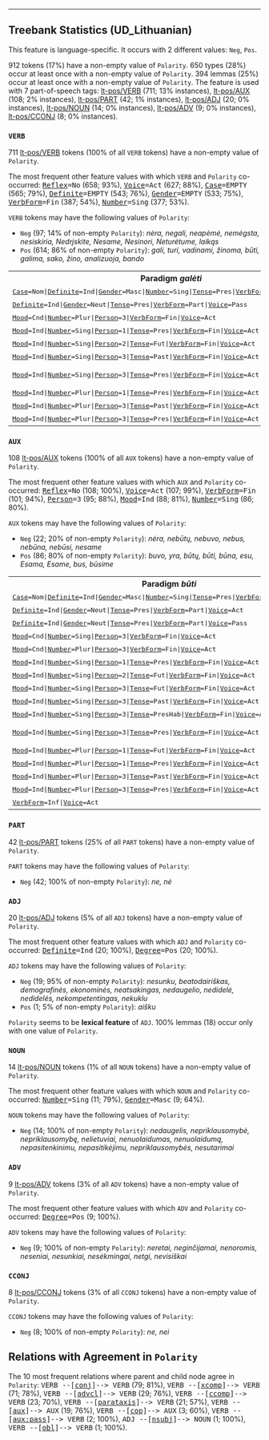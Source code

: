 

--------------------------------------------------------------------------------

## Treebank Statistics (UD_Lithuanian)

This feature is language-specific.
It occurs with 2 different values: `Neg`, `Pos`.

912 tokens (17%) have a non-empty value of `Polarity`.
650 types (28%) occur at least once with a non-empty value of `Polarity`.
394 lemmas (25%) occur at least once with a non-empty value of `Polarity`.
The feature is used with 7 part-of-speech tags: [lt-pos/VERB]() (711; 13% instances), [lt-pos/AUX]() (108; 2% instances), [lt-pos/PART]() (42; 1% instances), [lt-pos/ADJ]() (20; 0% instances), [lt-pos/NOUN]() (14; 0% instances), [lt-pos/ADV]() (9; 0% instances), [lt-pos/CCONJ]() (8; 0% instances).

### `VERB`

711 [lt-pos/VERB]() tokens (100% of all `VERB` tokens) have a non-empty value of `Polarity`.

The most frequent other feature values with which `VERB` and `Polarity` co-occurred: <tt><a href="Reflex.html">Reflex</a>=No</tt> (658; 93%), <tt><a href="Voice.html">Voice</a>=Act</tt> (627; 88%), <tt><a href="Case.html">Case</a>=EMPTY</tt> (565; 79%), <tt><a href="Definite.html">Definite</a>=EMPTY</tt> (543; 76%), <tt><a href="Gender.html">Gender</a>=EMPTY</tt> (533; 75%), <tt><a href="VerbForm.html">VerbForm</a>=Fin</tt> (387; 54%), <tt><a href="Number.html">Number</a>=Sing</tt> (377; 53%).

`VERB` tokens may have the following values of `Polarity`:

* `Neg` (97; 14% of non-empty `Polarity`): <em>nėra, negali, neapėmė, nemėgsta, nesiskiria, Nedrįskite, Nesame, Nesinori, Neturėtume, laikąs</em>
* `Pos` (614; 86% of non-empty `Polarity`): <em>gali, turi, vadinami, žinoma, būti, galima, sako, žino, analizuoja, bando</em>

<table>
  <tr><th>Paradigm <i>galėti</i></th><th><tt>Neg</tt></th><th><tt>Pos</tt></th></tr>
  <tr><td><tt><a href="Case.html">Case</a>=Nom|<a href="Definite.html">Definite</a>=Ind|<a href="Gender.html">Gender</a>=Masc|<a href="Number.html">Number</a>=Sing|<a href="Tense.html">Tense</a>=Pres|<a href="VerbForm.html">VerbForm</a>=Part|<a href="Voice.html">Voice</a>=Pass</tt></td><td></td><td><em>galimas</em></td></tr>
  <tr><td><tt><a href="Definite.html">Definite</a>=Ind|<a href="Gender.html">Gender</a>=Neut|<a href="Tense.html">Tense</a>=Pres|<a href="VerbForm.html">VerbForm</a>=Part|<a href="Voice.html">Voice</a>=Pass</tt></td><td><em>negalima</em></td><td><em>galima</em></td></tr>
  <tr><td><tt><a href="Mood.html">Mood</a>=Cnd|<a href="Number.html">Number</a>=Plur|<a href="Person.html">Person</a>=3|<a href="VerbForm.html">VerbForm</a>=Fin|<a href="Voice.html">Voice</a>=Act</tt></td><td></td><td><em>galėtų</em></td></tr>
  <tr><td><tt><a href="Mood.html">Mood</a>=Ind|<a href="Number.html">Number</a>=Sing|<a href="Person.html">Person</a>=1|<a href="Tense.html">Tense</a>=Pres|<a href="VerbForm.html">VerbForm</a>=Fin|<a href="Voice.html">Voice</a>=Act</tt></td><td></td><td><em>galiu</em></td></tr>
  <tr><td><tt><a href="Mood.html">Mood</a>=Ind|<a href="Number.html">Number</a>=Sing|<a href="Person.html">Person</a>=2|<a href="Tense.html">Tense</a>=Fut|<a href="VerbForm.html">VerbForm</a>=Fin|<a href="Voice.html">Voice</a>=Act</tt></td><td></td><td><em>galėsi</em></td></tr>
  <tr><td><tt><a href="Mood.html">Mood</a>=Ind|<a href="Number.html">Number</a>=Sing|<a href="Person.html">Person</a>=3|<a href="Tense.html">Tense</a>=Past|<a href="VerbForm.html">VerbForm</a>=Fin|<a href="Voice.html">Voice</a>=Act</tt></td><td><em>negalėjo</em></td><td><em>galėjo</em></td></tr>
  <tr><td><tt><a href="Mood.html">Mood</a>=Ind|<a href="Number.html">Number</a>=Sing|<a href="Person.html">Person</a>=3|<a href="Tense.html">Tense</a>=Pres|<a href="VerbForm.html">VerbForm</a>=Fin|<a href="Voice.html">Voice</a>=Act</tt></td><td><em>negali</em></td><td><em>gali, negali</em></td></tr>
  <tr><td><tt><a href="Mood.html">Mood</a>=Ind|<a href="Number.html">Number</a>=Plur|<a href="Person.html">Person</a>=1|<a href="Tense.html">Tense</a>=Pres|<a href="VerbForm.html">VerbForm</a>=Fin|<a href="Voice.html">Voice</a>=Act</tt></td><td></td><td><em>galime</em></td></tr>
  <tr><td><tt><a href="Mood.html">Mood</a>=Ind|<a href="Number.html">Number</a>=Plur|<a href="Person.html">Person</a>=3|<a href="Tense.html">Tense</a>=Past|<a href="VerbForm.html">VerbForm</a>=Fin|<a href="Voice.html">Voice</a>=Act</tt></td><td></td><td><em>galėjo</em></td></tr>
  <tr><td><tt><a href="Mood.html">Mood</a>=Ind|<a href="Number.html">Number</a>=Plur|<a href="Person.html">Person</a>=3|<a href="Tense.html">Tense</a>=Pres|<a href="VerbForm.html">VerbForm</a>=Fin|<a href="Voice.html">Voice</a>=Act</tt></td><td></td><td><em>gali</em></td></tr>
</table>

### `AUX`

108 [lt-pos/AUX]() tokens (100% of all `AUX` tokens) have a non-empty value of `Polarity`.

The most frequent other feature values with which `AUX` and `Polarity` co-occurred: <tt><a href="Reflex.html">Reflex</a>=No</tt> (108; 100%), <tt><a href="Voice.html">Voice</a>=Act</tt> (107; 99%), <tt><a href="VerbForm.html">VerbForm</a>=Fin</tt> (101; 94%), <tt><a href="Person.html">Person</a>=3</tt> (95; 88%), <tt><a href="Mood.html">Mood</a>=Ind</tt> (88; 81%), <tt><a href="Number.html">Number</a>=Sing</tt> (86; 80%).

`AUX` tokens may have the following values of `Polarity`:

* `Neg` (22; 20% of non-empty `Polarity`): <em>nėra, nebūtų, nebuvo, nebus, nebūna, nebūsi, nesame</em>
* `Pos` (86; 80% of non-empty `Polarity`): <em>buvo, yra, būtų, būti, būna, esu, Esama, Esame, bus, būsime</em>

<table>
  <tr><th>Paradigm <i>būti</i></th><th><tt>Neg</tt></th><th><tt>Pos</tt></th></tr>
  <tr><td><tt><a href="Case.html">Case</a>=Nom|<a href="Definite.html">Definite</a>=Ind|<a href="Gender.html">Gender</a>=Masc|<a href="Number.html">Number</a>=Sing|<a href="Tense.html">Tense</a>=Pres|<a href="VerbForm.html">VerbForm</a>=Part|<a href="Voice.html">Voice</a>=Act</tt></td><td></td><td><em>esąs</em></td></tr>
  <tr><td><tt><a href="Definite.html">Definite</a>=Ind|<a href="Gender.html">Gender</a>=Neut|<a href="Tense.html">Tense</a>=Pres|<a href="VerbForm.html">VerbForm</a>=Part|<a href="Voice.html">Voice</a>=Act</tt></td><td></td><td><em>esą</em></td></tr>
  <tr><td><tt><a href="Definite.html">Definite</a>=Ind|<a href="Gender.html">Gender</a>=Neut|<a href="Tense.html">Tense</a>=Pres|<a href="VerbForm.html">VerbForm</a>=Part|<a href="Voice.html">Voice</a>=Pass</tt></td><td></td><td><em>Esama</em></td></tr>
  <tr><td><tt><a href="Mood.html">Mood</a>=Cnd|<a href="Number.html">Number</a>=Sing|<a href="Person.html">Person</a>=3|<a href="VerbForm.html">VerbForm</a>=Fin|<a href="Voice.html">Voice</a>=Act</tt></td><td><em>nebūtų</em></td><td><em>būtų</em></td></tr>
  <tr><td><tt><a href="Mood.html">Mood</a>=Cnd|<a href="Number.html">Number</a>=Plur|<a href="Person.html">Person</a>=3|<a href="VerbForm.html">VerbForm</a>=Fin|<a href="Voice.html">Voice</a>=Act</tt></td><td></td><td><em>būtų</em></td></tr>
  <tr><td><tt><a href="Mood.html">Mood</a>=Ind|<a href="Number.html">Number</a>=Sing|<a href="Person.html">Person</a>=1|<a href="Tense.html">Tense</a>=Pres|<a href="VerbForm.html">VerbForm</a>=Fin|<a href="Voice.html">Voice</a>=Act</tt></td><td></td><td><em>esu</em></td></tr>
  <tr><td><tt><a href="Mood.html">Mood</a>=Ind|<a href="Number.html">Number</a>=Sing|<a href="Person.html">Person</a>=2|<a href="Tense.html">Tense</a>=Fut|<a href="VerbForm.html">VerbForm</a>=Fin|<a href="Voice.html">Voice</a>=Act</tt></td><td><em>nebūsi</em></td><td></td></tr>
  <tr><td><tt><a href="Mood.html">Mood</a>=Ind|<a href="Number.html">Number</a>=Sing|<a href="Person.html">Person</a>=3|<a href="Tense.html">Tense</a>=Fut|<a href="VerbForm.html">VerbForm</a>=Fin|<a href="Voice.html">Voice</a>=Act</tt></td><td><em>nebus</em></td><td><em>bus</em></td></tr>
  <tr><td><tt><a href="Mood.html">Mood</a>=Ind|<a href="Number.html">Number</a>=Sing|<a href="Person.html">Person</a>=3|<a href="Tense.html">Tense</a>=Past|<a href="VerbForm.html">VerbForm</a>=Fin|<a href="Voice.html">Voice</a>=Act</tt></td><td><em>nebuvo</em></td><td><em>buvo</em></td></tr>
  <tr><td><tt><a href="Mood.html">Mood</a>=Ind|<a href="Number.html">Number</a>=Sing|<a href="Person.html">Person</a>=3|<a href="Tense.html">Tense</a>=PresHab|<a href="VerbForm.html">VerbForm</a>=Fin|<a href="Voice.html">Voice</a>=Act</tt></td><td><em>nebūna</em></td><td></td></tr>
  <tr><td><tt><a href="Mood.html">Mood</a>=Ind|<a href="Number.html">Number</a>=Sing|<a href="Person.html">Person</a>=3|<a href="Tense.html">Tense</a>=Pres|<a href="VerbForm.html">VerbForm</a>=Fin|<a href="Voice.html">Voice</a>=Act</tt></td><td><em>nėra</em></td><td><em>yra, būna</em></td></tr>
  <tr><td><tt><a href="Mood.html">Mood</a>=Ind|<a href="Number.html">Number</a>=Plur|<a href="Person.html">Person</a>=1|<a href="Tense.html">Tense</a>=Fut|<a href="VerbForm.html">VerbForm</a>=Fin|<a href="Voice.html">Voice</a>=Act</tt></td><td></td><td><em>būsime</em></td></tr>
  <tr><td><tt><a href="Mood.html">Mood</a>=Ind|<a href="Number.html">Number</a>=Plur|<a href="Person.html">Person</a>=1|<a href="Tense.html">Tense</a>=Pres|<a href="VerbForm.html">VerbForm</a>=Fin|<a href="Voice.html">Voice</a>=Act</tt></td><td><em>nesame</em></td><td><em>Esame</em></td></tr>
  <tr><td><tt><a href="Mood.html">Mood</a>=Ind|<a href="Number.html">Number</a>=Plur|<a href="Person.html">Person</a>=3|<a href="Tense.html">Tense</a>=Past|<a href="VerbForm.html">VerbForm</a>=Fin|<a href="Voice.html">Voice</a>=Act</tt></td><td></td><td><em>buvo</em></td></tr>
  <tr><td><tt><a href="Mood.html">Mood</a>=Ind|<a href="Number.html">Number</a>=Plur|<a href="Person.html">Person</a>=3|<a href="Tense.html">Tense</a>=Pres|<a href="VerbForm.html">VerbForm</a>=Fin|<a href="Voice.html">Voice</a>=Act</tt></td><td></td><td><em>yra</em></td></tr>
  <tr><td><tt><a href="VerbForm.html">VerbForm</a>=Inf|<a href="Voice.html">Voice</a>=Act</tt></td><td></td><td><em>būti</em></td></tr>
</table>

### `PART`

42 [lt-pos/PART]() tokens (25% of all `PART` tokens) have a non-empty value of `Polarity`.

`PART` tokens may have the following values of `Polarity`:

* `Neg` (42; 100% of non-empty `Polarity`): <em>ne, nė</em>

### `ADJ`

20 [lt-pos/ADJ]() tokens (5% of all `ADJ` tokens) have a non-empty value of `Polarity`.

The most frequent other feature values with which `ADJ` and `Polarity` co-occurred: <tt><a href="Definite.html">Definite</a>=Ind</tt> (20; 100%), <tt><a href="Degree.html">Degree</a>=Pos</tt> (20; 100%).

`ADJ` tokens may have the following values of `Polarity`:

* `Neg` (19; 95% of non-empty `Polarity`): <em>nesunku, beatodairiškas, demografinės, ekonominės, neatsakingas, nedaugelio, nedidelė, nedidelės, nekompetentingas, nekuklu</em>
* `Pos` (1; 5% of non-empty `Polarity`): <em>aišku</em>

`Polarity` seems to be **lexical feature** of `ADJ`. 100% lemmas (18) occur only with one value of `Polarity`.

### `NOUN`

14 [lt-pos/NOUN]() tokens (1% of all `NOUN` tokens) have a non-empty value of `Polarity`.

The most frequent other feature values with which `NOUN` and `Polarity` co-occurred: <tt><a href="Number.html">Number</a>=Sing</tt> (11; 79%), <tt><a href="Gender.html">Gender</a>=Masc</tt> (9; 64%).

`NOUN` tokens may have the following values of `Polarity`:

* `Neg` (14; 100% of non-empty `Polarity`): <em>nedaugelis, nepriklausomybė, nepriklausomybę, nelietuviai, nenuolaidumas, nenuolaidumą, nepasitenkinimu, nepasitikėjimu, nepriklausomybės, nesutarimai</em>

### `ADV`

9 [lt-pos/ADV]() tokens (3% of all `ADV` tokens) have a non-empty value of `Polarity`.

The most frequent other feature values with which `ADV` and `Polarity` co-occurred: <tt><a href="Degree.html">Degree</a>=Pos</tt> (9; 100%).

`ADV` tokens may have the following values of `Polarity`:

* `Neg` (9; 100% of non-empty `Polarity`): <em>neretai, neginčijamai, nenoromis, neseniai, nesunkiai, nesėkmingai, netgi, nevisiškai</em>

### `CCONJ`

8 [lt-pos/CCONJ]() tokens (3% of all `CCONJ` tokens) have a non-empty value of `Polarity`.

`CCONJ` tokens may have the following values of `Polarity`:

* `Neg` (8; 100% of non-empty `Polarity`): <em>ne, nei</em>

## Relations with Agreement in `Polarity`

The 10 most frequent relations where parent and child node agree in `Polarity`:
<tt>VERB --[<a href="../dep/conj.html">conj</a>]--> VERB</tt> (79; 81%),
<tt>VERB --[<a href="../dep/xcomp.html">xcomp</a>]--> VERB</tt> (71; 78%),
<tt>VERB --[<a href="../dep/advcl.html">advcl</a>]--> VERB</tt> (29; 76%),
<tt>VERB --[<a href="../dep/ccomp.html">ccomp</a>]--> VERB</tt> (23; 70%),
<tt>VERB --[<a href="../dep/parataxis.html">parataxis</a>]--> VERB</tt> (21; 57%),
<tt>VERB --[<a href="../dep/aux.html">aux</a>]--> AUX</tt> (19; 76%),
<tt>VERB --[<a href="../dep/cop.html">cop</a>]--> AUX</tt> (3; 60%),
<tt>VERB --[<a href="../dep/aux:pass.html">aux:pass</a>]--> VERB</tt> (2; 100%),
<tt>ADJ --[<a href="../dep/nsubj.html">nsubj</a>]--> NOUN</tt> (1; 100%),
<tt>VERB --[<a href="../dep/obl.html">obl</a>]--> VERB</tt> (1; 100%).

